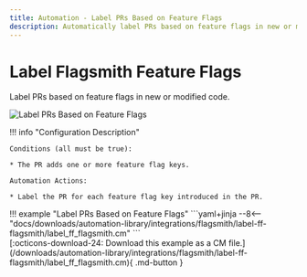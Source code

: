 ```yaml
---
title: Automation - Label PRs Based on Feature Flags
description: Automatically label PRs based on feature flags in new or modified code.
---
```

# Label Flagsmith Feature Flags

<!-- --8<-- [start:example]-->

Label PRs based on feature flags in new or modified code.

![Label PRs Based on Feature Flags](/automations/integrations/flagsmith/label-ff-flagsmith/label-ff-flagsmith.png)

!!! info "Configuration Description"

    Conditions (all must be true):
    
    * The PR adds one or more feature flag keys.
   
    Automation Actions:
    
    * Label the PR for each feature flag key introduced in the PR.

<div class="automationExample" markdown="1">
!!! example "Label PRs Based on Feature Flags"
    ```yaml+jinja
    --8<-- "docs/downloads/automation-library/integrations/flagsmith/label-ff-flagsmith/label_ff_flagsmith.cm"
    ```
    <div class="result" markdown>
      <span>
      [:octicons-download-24: Download this example as a CM file.](/downloads/automation-library/integrations/flagsmith/label-ff-flagsmith/label_ff_flagsmith.cm){ .md-button }
      </span>
    </div>
<!-- --8<-- [end:example]-->